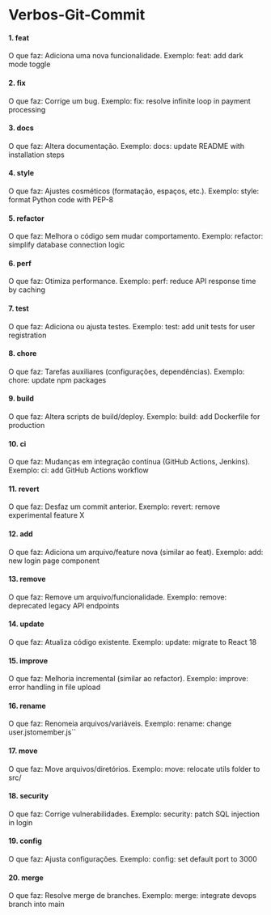 # Verbos-Git-Commit

#### 1. feat
O que faz: Adiciona uma nova funcionalidade.
Exemplo:
feat: add dark mode toggle

#### 2. fix
O que faz: Corrige um bug.
Exemplo:
fix: resolve infinite loop in payment processing

#### 3. docs
O que faz: Altera documentação.
Exemplo:
docs: update README with installation steps

#### 4. style
O que faz: Ajustes cosméticos (formatação, espaços, etc.).
Exemplo:
style: format Python code with PEP-8

#### 5. refactor
O que faz: Melhora o código sem mudar comportamento.
Exemplo:
refactor: simplify database connection logic

#### 6. perf
O que faz: Otimiza performance.
Exemplo:
perf: reduce API response time by caching

#### 7. test
O que faz: Adiciona ou ajusta testes.
Exemplo:
test: add unit tests for user registration

#### 8. chore
O que faz: Tarefas auxiliares (configurações, dependências).
Exemplo:
chore: update npm packages

#### 9. build
O que faz: Altera scripts de build/deploy.
Exemplo:
build: add Dockerfile for production

#### 10. ci
O que faz: Mudanças em integração contínua (GitHub Actions, Jenkins).
Exemplo:
ci: add GitHub Actions workflow

#### 11. revert
O que faz: Desfaz um commit anterior.
Exemplo:
revert: remove experimental feature X

#### 12. add
O que faz: Adiciona um arquivo/feature nova (similar ao feat).
Exemplo:
add: new login page component

#### 13. remove
O que faz: Remove um arquivo/funcionalidade.
Exemplo:
remove: deprecated legacy API endpoints

#### 14. update
O que faz: Atualiza código existente.
Exemplo:
update: migrate to React 18

#### 15. improve
O que faz: Melhoria incremental (similar ao refactor).
Exemplo:
improve: error handling in file upload

#### 16. rename
O que faz: Renomeia arquivos/variáveis.
Exemplo:
rename: change user.jstomember.js``

#### 17. move
O que faz: Move arquivos/diretórios.
Exemplo:
move: relocate utils folder to src/

#### 18. security
O que faz: Corrige vulnerabilidades.
Exemplo:
security: patch SQL injection in login

#### 19. config
O que faz: Ajusta configurações.
Exemplo:
config: set default port to 3000

#### 20. merge
O que faz: Resolve merge de branches.
Exemplo:
merge: integrate devops branch into main
